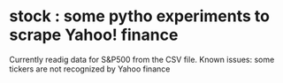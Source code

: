 # stock : some pytho experiments to scrape Yahoo! finance
Currently readig data for S&P500 from the CSV file. 
Known issues: some tickers are not recognized by Yahoo finance 
